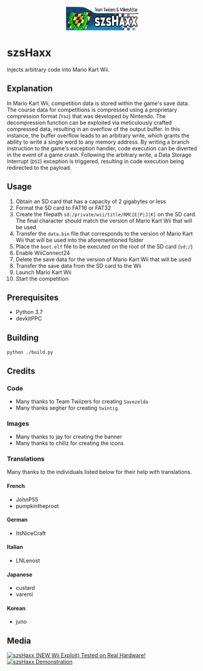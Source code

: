 <p align="center">
    <img alt="szsHaxx banner" src="./data/save/banner/img/banner.png" />
</p>

# szsHaxx

Injects arbitrary code into Mario Kart Wii.

## Explanation
In Mario Kart Wii, competition data is stored within the game's save data. The course data for competitions is compressed using a proprietary compression format (`Yaz`) that was developed by Nintendo. The decompression function can be exploited via meticulously crafted compressed data, resulting in an overflow of the output buffer. In this instance, the buffer overflow leads to an arbitrary write, which grants the ability to write a single word to any memory address. By writing a branch instruction to the game's exception handler, code execution can be diverted in the event of a game crash. Following the arbitrary write, a Data Storage Interrupt (`DSI`) exception is triggered, resulting in code execution being redirected to the payload.

## Usage
1. Obtain an SD card that has a capacity of 2 gigabytes or less
2. Format the SD card to FAT16 or FAT32
3. Create the filepath `sd:/private/wii/title/RMC[E|P|J|K]` on the SD card. The final character should match the version of Mario Kart Wii that will be used
4. Transfer the `data.bin` file that corresponds to the version of Mario Kart Wii that will be used into the aforementioned folder
5. Place the `boot.elf` file to be executed on the root of the SD card (`sd:/`)
6. Enable WiiConnect24
7. Delete the save data for the version of Mario Kart Wii that will be used
8. Transfer the save data from the SD card to the Wii
9. Launch Mario Kart Wii
10. Start the competition

## Prerequisites
- Python 3.7
- devkitPPC

## Building
```
python ./build.py
```

## Credits

### Code
- Many thanks to Team Twiizers for creating `Savezelda`
- Many thanks segher for creating `twintig`

### Images
- Many thanks to jay for creating the banner
- Many thanks to chillz for creating the icons

### Translations
Many thanks to the individuals listed below for their help with translations.

#### French
- JohnP55
- pumpkintheproot

#### German
- ItsNiceCraft

#### Italian
- LNLenost

#### Japanese
- custard
- varemi

#### Korean
- juno

## Media
[![szsHaxx (NEW Wii Exploit) Tested on Real Hardware!](https://i.ytimg.com/vi/vJXF7F2b2S4/hqdefault.jpg)](https://www.youtube.com/watch?v=vJXF7F2b2S4)
[![szsHaxx Demonstration](https://i.ytimg.com/vi/YkNf34A5zk4/hqdefault.jpg)](https://www.youtube.com/watch?v=YkNf34A5zk4)
